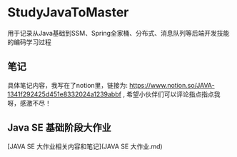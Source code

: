 # StudyJavaToMaster
用于记录从Java基础到SSM、Spring全家桶、分布式、消息队列等后端开发技能的编码学习过程
## 笔记
具体笔记内容，我写在了notion里，链接为: https://www.notion.so/JAVA-1341f292425d451e8332024a1239abbf , 希望小伙伴们可以评论指点指点我呀，感激不尽！

## Java SE 基础阶段大作业

[JAVA SE 大作业相关内容和笔记](JAVA SE 大作业.md)